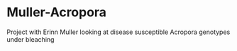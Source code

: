 # Muller-Acropora
Project with Erinn Muller looking at disease susceptible Acropora genotypes under bleaching
